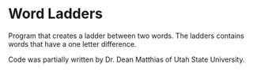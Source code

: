# Word Ladders
 Program that creates a ladder between two words. The ladders contains words that have a one letter difference.

Code was partially written by Dr. Dean Matthias of Utah State University.

